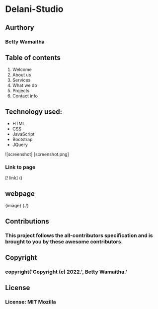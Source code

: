 # Delani-Studio
## Aurthory

### Betty Wamaitha

 ## Table of contents
 1. Welcome
 2. About us
 3. Services
 4. What we do
 5. Projects
 6. Contact info

 ## Technology used:
 - HTML
 - CSS 
 - JavaScript
 - Bootstrap
 - JQuery

 ![screenshot] [screenshot.png]
### Link to page
[! link] ()



## webpage
{image} (./)

## Contributions

### This project follows the all-contributors specification and is brought to you by these awesome contributors.

## Copyright

### copyright('Copyright (c) 2022.', Betty Wamaitha.'

## License

### License: MIT Mozilla
